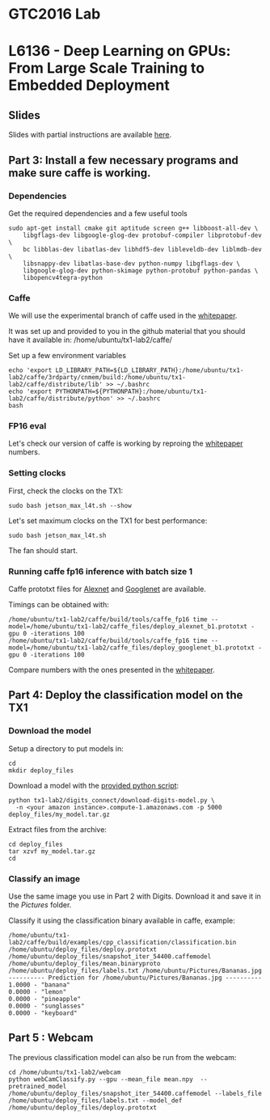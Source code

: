 # GTC2016 Lab
# L6136 - Deep Learning on GPUs: From Large Scale Training to Embedded Deployment

## Slides

Slides with partial instructions are available [here](slides.pdf).

## Part 3: Install a few necessary programs and make sure caffe is working.

### Dependencies
Get the required dependencies and a few useful tools
```
sudo apt-get install cmake git aptitude screen g++ libboost-all-dev \
    libgflags-dev libgoogle-glog-dev protobuf-compiler libprotobuf-dev \
    bc libblas-dev libatlas-dev libhdf5-dev libleveldb-dev liblmdb-dev \
    libsnappy-dev libatlas-base-dev python-numpy libgflags-dev \
    libgoogle-glog-dev python-skimage python-protobuf python-pandas \
    libopencv4tegra-python
```

### Caffe
We will use the experimental branch of caffe used in the [whitepaper](http://www.nvidia.com/content/tegra/embedded-systems/pdf/jetson_tx1_whitepaper.pdf).

It was set up and provided to you in the github material that you should have it available in: /home/ubuntu/tx1-lab2/caffe/

Set up a few environment variables
```
echo 'export LD_LIBRARY_PATH=${LD_LIBRARY_PATH}:/home/ubuntu/tx1-lab2/caffe/3rdparty/cnmem/build:/home/ubuntu/tx1-lab2/caffe/distribute/lib' >> ~/.bashrc
echo 'export PYTHONPATH=${PYTHONPATH}:/home/ubuntu/tx1-lab2/caffe/distribute/python' >> ~/.bashrc
bash
```

### FP16 eval
Let's check our version of caffe is working by reproing the [whitepaper](http://www.nvidia.com/content/tegra/embedded-systems/pdf/jetson_tx1_whitepaper.pdf) numbers. 

### Setting clocks
First, check the clocks on the TX1:
```
sudo bash jetson_max_l4t.sh --show
```

Let's set maximum clocks on the TX1 for best performance:
```
sudo bash jetson_max_l4t.sh
```
The fan should start.

### Running caffe fp16 inference with batch size 1
Caffe prototxt files for [Alexnet](caffe_files/deploy_alexnet_b1.prototxt) and [Googlenet](caffe_files/deploy_googlenet_b1.prototxt) are available.

Timings can be obtained with:
```
/home/ubuntu/tx1-lab2/caffe/build/tools/caffe_fp16 time --model=/home/ubuntu/tx1-lab2/caffe_files/deploy_alexnet_b1.prototxt -gpu 0 -iterations 100
/home/ubuntu/tx1-lab2/caffe/build/tools/caffe_fp16 time --model=/home/ubuntu/tx1-lab2/caffe_files/deploy_googlenet_b1.prototxt -gpu 0 -iterations 100
```

Compare numbers with the ones presented in the [whitepaper](http://www.nvidia.com/content/tegra/embedded-systems/pdf/jetson_tx1_whitepaper.pdf).


## Part 4: Deploy the classification model on the TX1

### Download the model
Setup a directory to put models in:
```
cd
mkdir deploy_files
```

Download a model with the [provided python script](digits_connect/download-digits-model.py):
```
python tx1-lab2/digits_connect/download-digits-model.py \
  -n <your amazon instance>.compute-1.amazonaws.com -p 5000 deploy_files/my_model.tar.gz
```

Extract files from the archive:
```
cd deploy_files
tar xzvf my_model.tar.gz
cd
```

### Classify an image
Use the same image you use in Part 2 with Digits. Download it and save it in the _Pictures_ folder.

Classify it using the classification binary available in caffe, example:
```
/home/ubuntu/tx1-lab2/caffe/build/examples/cpp_classification/classification.bin /home/ubuntu/deploy_files/deploy.prototxt  /home/ubuntu/deploy_files/snapshot_iter_54400.caffemodel /home/ubuntu/deploy_files/mean.binaryproto /home/ubuntu/deploy_files/labels.txt /home/ubuntu/Pictures/Bananas.jpg 
---------- Prediction for /home/ubuntu/Pictures/Bananas.jpg ----------
1.0000 - "banana"
0.0000 - "lemon"
0.0000 - "pineapple"
0.0000 - "sunglasses"
0.0000 - "keyboard"
```

## Part 5 : Webcam
The previous classification model can also be run from the webcam:
```
cd /home/ubuntu/tx1-lab2/webcam
python webCamClassify.py --gpu --mean_file mean.npy  --pretrained_model /home/ubuntu/deploy_files/snapshot_iter_54400.caffemodel --labels_file /home/ubuntu/deploy_files/labels.txt --model_def /home/ubuntu/deploy_files/deploy.prototxt  
```
